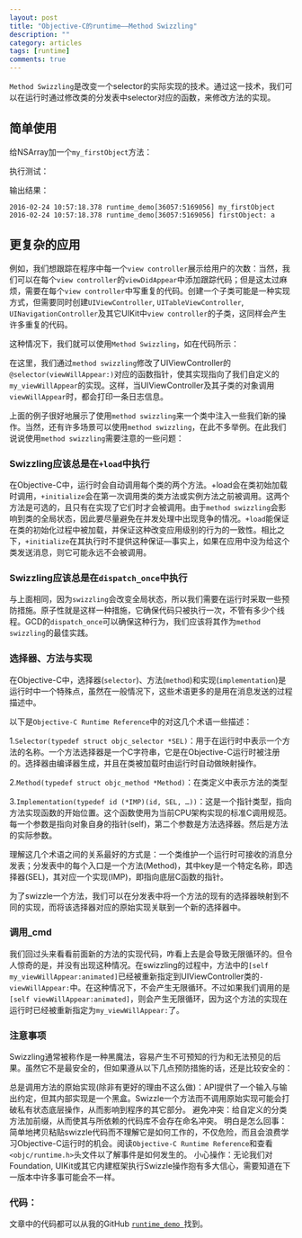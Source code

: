 ```yaml
---
layout: post
title: "Objective-C的runtime——Method Swizzling"
description: ""
category: articles
tags: [runtime]
comments: true
---
```


`Method Swizzling`是改变一个selector的实际实现的技术。通过这一技术，我们可以在运行时通过修改类的分发表中selector对应的函数，来修改方法的实现。

## 简单使用

给NSArray加一个`my_firstObject`方法：

<script src="https://gist.github.com/lettleprince/37ccfe2408800286afcd.js?file=Tracking.m"></script>

执行测试：

<script src="https://gist.github.com/lettleprince/37ccfe2408800286afcd.js?file=2015-11-16-oc-runtime-MethodSwizzling-1.m"></script>

输出结果：

```
2016-02-24 10:57:18.378 runtime_demo[36057:5169056] my_firstObject
2016-02-24 10:57:18.378 runtime_demo[36057:5169056] firstObject: a
```

## 更复杂的应用

例如，我们想跟踪在程序中每一个`view controller`展示给用户的次数：当然，我们可以在每个`view controller`的`viewDidAppear`中添加跟踪代码；但是这太过麻烦，需要在每个`view controller`中写重复的代码。创建一个子类可能是一种实现方式，但需要同时创建`UIViewController`, `UITableViewController`, `UINavigationController`及其它UIKit中`view controller`的子类，这同样会产生许多重复的代码。

这种情况下，我们就可以使用`Method Swizzling`，如在代码所示：

<script src="https://gist.github.com/lettleprince/37ccfe2408800286afcd.js?file=MethodSwizzlingTestViewControllerTracking.m"></script>

在这里，我们通过`method swizzling`修改了UIViewController的`@selector(viewWillAppear:)`对应的函数指针，使其实现指向了我们自定义的`my_viewWillAppear`的实现。这样，当UIViewController及其子类的对象调用`viewWillAppear`时，都会打印一条日志信息。

上面的例子很好地展示了使用`method swizzling`来一个类中注入一些我们新的操作。当然，还有许多场景可以使用`method swizzling`，在此不多举例。在此我们说说使用`method swizzling`需要注意的一些问题：

### Swizzling应该总是在`+load`中执行

在Objective-C中，运行时会自动调用每个类的两个方法。+load会在类初始加载时调用，`+initialize`会在第一次调用类的类方法或实例方法之前被调用。这两个方法是可选的，且只有在实现了它们时才会被调用。由于`method swizzling`会影响到类的全局状态，因此要尽量避免在并发处理中出现竞争的情况。`+load`能保证在类的初始化过程中被加载，并保证这种改变应用级别的行为的一致性。相比之下，`+initialize`在其执行时不提供这种保证—事实上，如果在应用中没为给这个类发送消息，则它可能永远不会被调用。

### Swizzling应该总是在`dispatch_once`中执行

与上面相同，因为`swizzling`会改变全局状态，所以我们需要在运行时采取一些预防措施。原子性就是这样一种措施，它确保代码只被执行一次，不管有多少个线程。GCD的`dispatch_once`可以确保这种行为，我们应该将其作为`method swizzling`的最佳实践。

### 选择器、方法与实现

在Objective-C中，选择器(`selector`)、方法(`method`)和实现(`implementation`)是运行时中一个特殊点，虽然在一般情况下，这些术语更多的是用在消息发送的过程描述中。

以下是`Objective-C Runtime Reference`中的对这几个术语一些描述：

1.`Selector(typedef struct objc_selector *SEL)`：用于在运行时中表示一个方法的名称。一个方法选择器是一个C字符串，它是在Objective-C运行时被注册的。选择器由编译器生成，并且在类被加载时由运行时自动做映射操作。

2.`Method(typedef struct objc_method *Method)`：在类定义中表示方法的类型

3.`Implementation(typedef id (*IMP)(id, SEL, …))`：这是一个指针类型，指向方法实现函数的开始位置。这个函数使用为当前CPU架构实现的标准C调用规范。每一个参数是指向对象自身的指针(self)，第二个参数是方法选择器。然后是方法的实际参数。

理解这几个术语之间的关系最好的方式是：一个类维护一个运行时可接收的消息分发表；分发表中的每个入口是一个方法(Method)，其中key是一个特定名称，即选择器(SEL)，其对应一个实现(IMP)，即指向底层C函数的指针。

为了swizzle一个方法，我们可以在分发表中将一个方法的现有的选择器映射到不同的实现，而将该选择器对应的原始实现关联到一个新的选择器中。

### 调用_cmd

我们回过头来看看前面新的方法的实现代码，咋看上去是会导致无限循环的。但令人惊奇的是，并没有出现这种情况。在swizzling的过程中，方法中的`[self my_viewWillAppear:animated]`已经被重新指定到UIViewController类的`-viewWillAppear:`中。在这种情况下，不会产生无限循环。不过如果我们调用的是`[self viewWillAppear:animated]`，则会产生无限循环，因为这个方法的实现在运行时已经被重新指定为`my_viewWillAppear:`了。

### 注意事项

Swizzling通常被称作是一种黑魔法，容易产生不可预知的行为和无法预见的后果。虽然它不是最安全的，但如果遵从以下几点预防措施的话，还是比较安全的：

总是调用方法的原始实现(除非有更好的理由不这么做)：API提供了一个输入与输出约定，但其内部实现是一个黑盒。Swizzle一个方法而不调用原始实现可能会打破私有状态底层操作，从而影响到程序的其它部分。
避免冲突：给自定义的分类方法加前缀，从而使其与所依赖的代码库不会存在命名冲突。
明白是怎么回事：简单地拷贝粘贴swizzle代码而不理解它是如何工作的，不仅危险，而且会浪费学习Objective-C运行时的机会。阅读`Objective-C Runtime Reference`和查看`<objc/runtime.h>`头文件以了解事件是如何发生的。
小心操作：无论我们对Foundation, UIKit或其它内建框架执行Swizzle操作抱有多大信心，需要知道在下一版本中许多事可能会不一样。

### 代码：
文章中的代码都可以从我的GitHub [`runtime_demo `](https://github.com/lettleprince/runtime_demo)找到。

